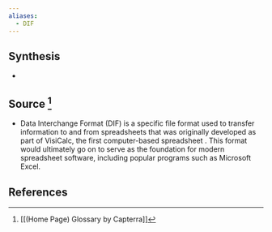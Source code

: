 ```yaml
---
aliases:
  - DIF
---
```

## Synthesis
- 
## Source [^1]
- Data Interchange Format (DIF) is a specific file format used to transfer information to and from spreadsheets that was originally developed as part of VisiCalc, the first computer-based spreadsheet . This format would ultimately go on to serve as the foundation for modern spreadsheet software, including popular programs such as Microsoft Excel.
## References

[^1]: [[(Home Page) Glossary by Capterra]]